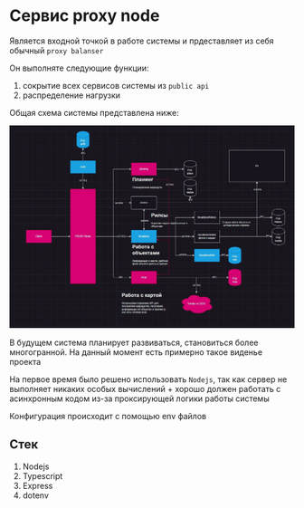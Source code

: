 # Сервис proxy node

Является входной точкой в работе системы и прдеставляет из себя обычный `proxy balanser`

Он выполняте следующие функции:

1) сокрытие всех сервисов системы из `public api`
2) распределение нагрузки

Общая схема системы представлена ниже:

![Ахитектура системы](./docs/architecture.jpg)

В будущем система планирует развиваться, становиться более многогранной.
На данный момент есть примерно такое виденье проекта


На первое время было решено использовать `Nodejs`, так как сервер не выполняет никаких особых вычислений + хорошо должен работать с асинхронным кодом из-за проксирующей логики работы системы

Конфигурация происходит с помощью env файлов

## Стек

1) Nodejs
2) Typescript
3) Express
4) dotenv
